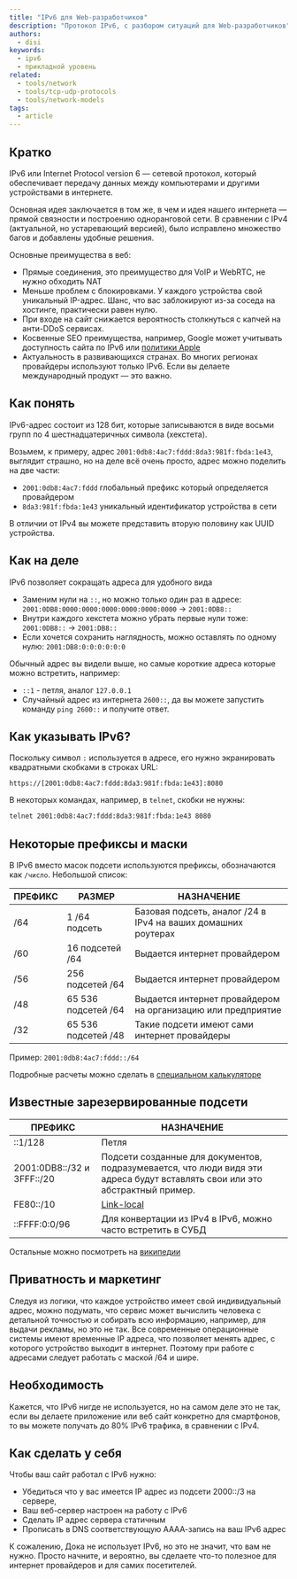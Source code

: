 ```yaml
---
title: "IPv6 для Web-разработчиков"
description: "Протокол IPv6, с разбором ситуаций для Web-разработчиков"
authors:
  - disi
keywords:
  - ipv6
  - прикладной уровень
related:
  - tools/network
  - tools/tcp-udp-protocols
  - tools/network-models
tags:
  - article
---
```


## Кратко

IPv6 или Internet Protocol version 6 — сетевой протокол, который обеспечивает передачу данных между компьютерами и другими устройствами в интернете. 

Основная идея заключается в том же, в чем и идея нашего интернета — прямой связности и построению одноранговой сети. В сравнении с IPv4 (актуальной, но устаревающий версией), было исправлено множество багов и добавлены удобные решения.

Основные преимущества в веб:
 - Прямые соединения, это преимущество для VoIP и WebRTC, не нужно обходить NAT
 - Меньше проблем с блокировками. У каждого устройства свой уникальный IP-адрес. Шанс, что вас заблокируют из-за соседа на хостинге, практически равен нулю.
 - При входе на сайт снижается вероятность столкнуться с капчей на анти-DDoS сервисах.
 - Косвенные SEO преимущества, например, Google может учитывать доступность сайта по IPv6 или [политики Apple](https://developer.apple.com/support/ipv6/)
 - Актуальность в развивающихся странах. Во многих регионах провайдеры используют только IPv6. Если вы делаете международный продукт — это важно.


## Как понять

IPv6-адрес состоит из 128 бит, которые записываются в виде восьми групп по 4 шестнадцатеричных символа (хекстета).

Возьмем, к примеру, адрес `2001:0db8:4ac7:fddd:8da3:981f:fbda:1e43`, выглядит страшно, но на деле всё очень просто, адрес можно поделить на две части:
 - `2001:0db8:4ac7:fddd` глобальный префикс который определяется провайдером
 - `8da3:981f:fbda:1e43` уникальный идентификатор устройства в сети

В отличии от IPv4 вы можете представить вторую половину как UUID устройства.


## Как на деле

IPv6 позволяет сокращать адреса для удобного вида

 - Заменим нули на `::`, но можно только один раз в адресе:
   `2001:0DB8:0000:0000:0000:0000:0000:0000` → `2001:0DB8::`
 - Внутри каждого хекстета можно убрать первые нули тоже:
   `2001:0DB8::` → `2001:DB8::`
 - Если хочется сохранить наглядность, можно оставлять по одному нулю:
   `2001:DB8:0:0:0:0:0:0`

Обычный адрес вы видели выше, но самые короткие адреса которые можно встретить, например:
 - `::1` - петля, аналог `127.0.0.1`
 - Случайный адрес из интернета `2600::`, да вы можете запустить команду `ping 2600::` и получите ответ.

## Как указывать IPv6?
Поскольку символ `:` используется в адресе, его нужно экранировать квадратными скобками в строках URL:

```
https://[2001:0db8:4ac7:fddd:8da3:981f:fbda:1e43]:8080 
```

В некоторых командах, например, в `telnet`, скобки не нужны:

```bash
telnet 2001:0db8:4ac7:fddd:8da3:981f:fbda:1e43 8080
```

## Некоторые префиксы и маски
В IPv6 вместо масок подсети используются префиксы, обозначаются как `/число`.
Небольшой список: 

| ПРЕФИКС  | РАЗМЕР | НАЗНАЧЕНИЕ |
|-------|-----|------|
| /64 | 1 /64 подсеть | Базовая подсеть, аналог /24 в IPv4 на ваших домашних роутерах |
| /60 | 16 подсетей /64 | Выдается интернет провайдером |
| /56 | 256 подсетей /64 | Выдается интернет провайдером |
| /48 | 65 536 подсетей /64 | Выдается интернет провайдером на организацию или предприятие |
| /32 | 65 536 подсетей /48 | Такие подсети имеют сами интернет провайдеры |

Пример: `2001:0db8:4ac7:fddd::/64`

Подробные расчеты можно сделать в [специальном калькуляторе](https://www.vultr.com/resources/subnet-calculator-ipv6/)

## Известные зарезервированные подсети
| ПРЕФИКС  | НАЗНАЧЕНИЕ |
|-------|-----|
| ::1/128 | Петля  | 
| 2001:0DB8::/32 и 3FFF::/20   |  Подсети созданные для документов, подразумевается, что люди видя эти адреса будут вставлять свои или это абстрактный пример.  | 
| FE80::/10 |  [Link-local](https://ru.wikipedia.org/wiki/Link-local_address)  | 
| ::FFFF:0:0/96 | Для конвертации из IPv4 в IPv6, можно часто встретить в СУБД |

Остальные можно посмотреть на [википедии](https://en.wikipedia.org/wiki/Reserved_IP_addresses#IPv6)

## Приватность и маркетинг
Следуя из логики, что каждое устройство имеет свой индивидуальный адрес, можно подумать, что сервис может вычислить человека с детальной точностью и собирать всю информацию, например, для выдачи рекламы, но это не так. Все современные операционные системы имеют временные IP адреса, что позволяет менять адрес, с которого устройство выходит в интернет. Поэтому при работе с адресами следует работать с маской /64 и шире. 

## Необходимость
Кажется, что IPv6 нигде не используется, но на самом деле это не так, если вы делаете приложение или веб сайт конкретно для смартфонов, то вы можете получать до 80% IPv6 трафика, в сравнении с IPv4.

## Как сделать у себя
Чтобы ваш сайт работал с IPv6 нужно:

 - Убедиться что у вас имеется IP адрес из подсети 2000::/3 на сервере, 
 - Ваш веб-сервер настроен на работу с IPv6
 - Сделать IP адрес сервера статичным
 - Прописать в DNS соответствующую АААА-запись на ваш IPv6 адрес

К сожалению, Дока не использует IPv6, но это не значит, что вам не нужно. Просто начните, и вероятно, вы сделаете что-то полезное для интернет провайдеров и для самих посетителей.


